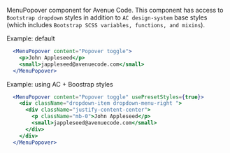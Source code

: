 MenuPopover component for Avenue Code.
This component has access to `Bootstrap dropdown` styles in addition to `AC design-system` base styles (which includes `Bootstrap SCSS variables, functions, and mixins`). 

Example: default
```jsx
  <MenuPopover content="Popover toggle">
    <p>John Appleseed</p>
    <small>jappleseed@avenuecode.com</small>
  </MenuPopover>
```

Example: using AC + Boostrap styles
```jsx
  <MenuPopover content="Popover toggle" usePresetStyles={true}>
    <div className="dropdown-item dropdown-menu-right ">
      <div className="justify-content-center">
        <p className="mb-0">John Appleseed</p>
        <small>jappleseed@avenuecode.com</small>
      </div>
    </div>
  </MenuPopover>
```

